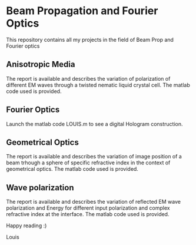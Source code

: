 # Beam Propagation and Fourier Optics
This repository contains all my projects in the field of Beam Prop and Fourier optics

## Anisotropic Media
The report is available and describes the variation of polarization of different EM waves through a twisted nematic liquid crystal cell. 
The matlab code used is provided.

## Fourier Optics
Launch the matlab code LOUIS.m to see a digital Hologram construction.

## Geometrical Optics
The report is available and describes the variation of image position of a beam trhough a sphere of specific refractive index in the context of geometrical optics.
The matlab code used is provided.

## Wave polarization
The report is available and describes the variation of reflected EM wave polarization and Energy for different input polarization and complex refractive index at the interface.
The matlab code used is provided.

Happy reading :)

Louis
